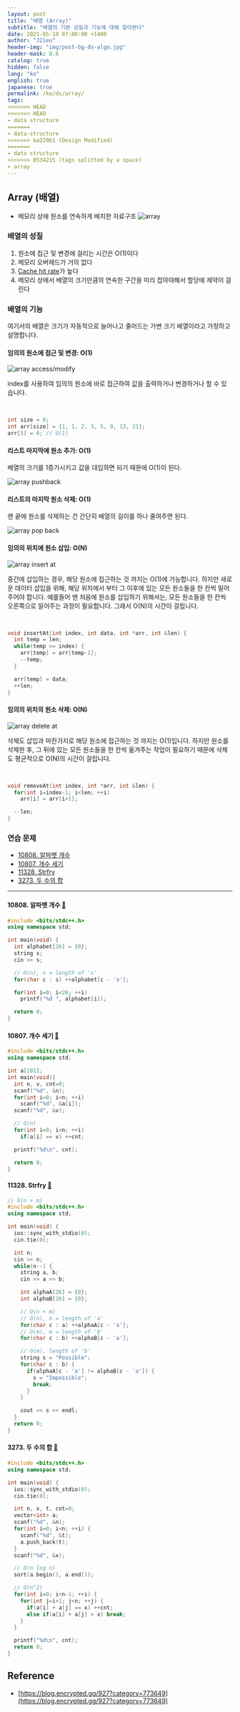 ```yaml
---
layout: post
title: "배열 (Array)"
subtitle: "배열의 기본 성질과 기능에 대해 알아본다"
date: 2021-05-10 07:00:00 +1400
author: "J2ieu"
header-img: "img/post-bg-ds-algo.jpg"
header-mask: 0.6
catalog: true
hidden: false
lang: "ko"
english: true
japanese: true
permalink: /ko/ds/array/
tags:
<<<<<<< HEAD
<<<<<<< HEAD
- data structure
=======
- data-structure
>>>>>>> ba229b1 (Design Modified)
=======
- data structure
>>>>>>> 8534215 (tags splitted by a space)
- array
---
```



## Array (배열)

- 메모리 상에 원소를 연속하게 배치한 자료구조
![array](/img/in-post/ds-algo/array/array.png)


### 배열의 성질 
1. 원소에 접근 및 변경에 걸리는 시간은 O(1)이다
2. 메모리 오버헤드가 거의 없다
3. [Cache hit rate](https://parksb.github.io/article/29.html)가 높다
4. 메모리 상에서 배열의 크기만큼의 연속한 구간을 미리 잡아야해서 할당에 제약이 걸린다

### 배열의 기능
여기서의 배열은 크기가 자동적으로 늘어나고 줄어드는 가변 크기 배열이라고 가정하고 설명합니다.

<style>
img {max-width: 90% !important;}
</style>

#### 임의의 원소에 접근 및 변경: O(1)
![array access/modify](/img/in-post/ds-algo/array/array-access-modify.png)

index를 사용하여 임의의 원소에 바로 접근하여 값을 출력하거나 변경하거나 할 수 있습니다.

<br />

```cpp
int size = 8;
int arr[size] = {1, 1, 2, 3, 5, 9, 13, 21};
arr[5] = 8; // O(1)
```

#### 리스트 마지막에 원소 추가: O(1)
배열의 크기를 1증가시키고 값을 대입하면 되기 때문에 O(1)이 된다.

![array pushback](/img/in-post/ds-algo/array/array-pushback.png)

#### 리스트의 마지막 원소 삭제: O(1)
맨 끝에 원소를 삭제하는 건 간단히 배열의 길이를 하나 줄여주면 된다.

![array pop back](/img/in-post/ds-algo/array/array-popback.png)


#### 임의의 위치에 원소 삽입: O(N) 
![array insert at](/img/in-post/ds-algo/array/array-insertat.png)

중간에 삽입하는 경우, 해당 원소에 접근하는 것 까지는 O(1)에 가능합니다.
하지만 새로운 데이터 삽입을 위해, 해당 위치에서 부터 그 이후에 있는 모든 원소들을 한 칸씩 밀어주어야 합니다.
예를들어 맨 처음에 원소를 삽입하기 위해서는, 모든 원소들을 한 칸씩 오른쪽으로 밀어주는 과정이 필요합니다.
그래서 O(N)의 시간이 걸립니다.

<br />

```cpp
void insertAt(int index, int data, int *arr, int &len) {
  int temp = len; 
  while(temp >= index) {
    arr[temp] = arr[temp-1];
    --temp;
  }

  arr[temp] = data;
  ++len;
}
```

#### 임의의 위치의 원소 삭제: O(N)
![array delete at](/img/in-post/ds-algo/array/array-deleteat.png)

삭제도 삽입과 마찬가지로 해당 원소에 접근하는 것 까지는 O(1)입니다.
하지만 원소를 삭제한 후, 그 뒤에 있는 모든 원소들을 한 칸씩 옮겨주는 작업이 필요하기 때문에 삭제도 평균적으로 O(N)의 시간이 걸립니다.

<br />

```cpp
void removeAt(int index, int *arr, int &len) {
  for(int i=index-1; i<len; ++i) 
    arr[i] = arr[i+1];

  --len;
}
```

### 연습 문제
- [10808. 알파벳 개수](https://www.acmicpc.net/problem/10808)
- [10807. 개수 세기](https://www.acmicpc.net/problem/10807)
- [11328. Strfry](https://www.acmicpc.net/problem/11328)
- [3273. 두 수의 합](https://www.acmicpc.net/problem/3273)

---

#### 10808. 알파벳 개수 [🔗](https://www.acmicpc.net/problem/10808)
```cpp
#include <bits/stdc++.h>
using namespace std;

int main(void) {
  int alphabet[26] = {0};
  string s;
  cin >> s;

  // O(n), n = length of 's'
  for(char c : s) ++alphabet[c - 'a'];

  for(int i=0; i<26; ++i)
    printf("%d ", alphabet[i]);

  return 0;
}
```

#### 10807. 개수 세기 [🔗](https://www.acmicpc.net/problem/10807)
```cpp
#include <bits/stdc++.h>
using namespace std;

int a[101];
int main(void){
  int n, v, cnt=0;
  scanf("%d", &n);
  for(int i=0; i<n; ++i) 
    scanf("%d", &a[i]);
  scanf("%d", &v);

  // O(n)
  for(int i=0; i<n; ++i) 
    if(a[i] == v) ++cnt;

  printf("%d\n", cnt);

  return 0;
}
```

#### 11328. Strfry [🔗](https://www.acmicpc.net/problem/11328)

```cpp
// O(n + m)
#include <bits/stdc++.h>
using namespace std;

int main(void) {
  ios::sync_with_stdio(0);
  cin.tie(0);

  int n;
  cin >> n;
  while(n--) {
    string a, b;
    cin >> a >> b;

    int alphaA[26] = {0};
    int alphaB[26] = {0};

    // O(n + m)  
    // O(n), n = length of 'a'
    for(char c : a) ++alphaA[c - 'a'];
    // O(m), m = length of 'b'
    for(char c : b) ++alphaB[c - 'a'];

    // O(m), length of 'b'
    string s = "Possible";
    for(char c : b) {
      if(alphaA[c - 'a'] != alphaB[c - 'a']) {
        s = "Impossible";
        break;
      }
    }

    cout << s << endl;
  }
  return 0;
}
```

#### 3273. 두 수의 합 [🔗](https://www.acmicpc.net/problem/3273)
```cpp
#include <bits/stdc++.h>
using namespace std;

int main(void) {
  ios::sync_with_stdio(0);
  cin.tie(0);

  int n, x, t, cnt=0;
  vector<int> a;
  scanf("%d", &n);
  for(int i=0; i<n; ++i) {
    scanf("%d", &t);
    a.push_back(t);
  }
  scanf("%d", &x);

  // O(n log n)
  sort(a.begin(), a.end());

  // O(n^2)
  for(int i=0; i<n-1; ++i) {
    for(int j=i+1; j<n; ++j) {
      if(a[i] + a[j] == x) ++cnt;
      else if(a[i] + a[j] > x) break;
    }
  }

  printf("%d\n", cnt);
  return 0;
}
```

## Reference
- [https://blog.encrypted.gg/927?category=773649](https://blog.encrypted.gg/927?category=773649)